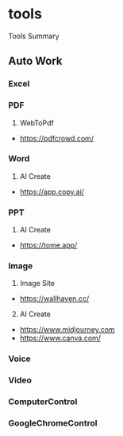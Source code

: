 # tools
Tools Summary

## Auto Work

### Excel

### PDF
1. WebToPdf
  - https://pdfcrowd.com/

### Word
1. AI Create
  - https://app.copy.ai/
  
### PPT
1. AI Create
  - https://tome.app/
 
### Image
1. Image Site
  - https://wallhaven.cc/
2. AI Create
  - https://www.midjourney.com
  - https://www.canva.com/
  
### Voice

### Video

### ComputerControl

### GoogleChromeControl
